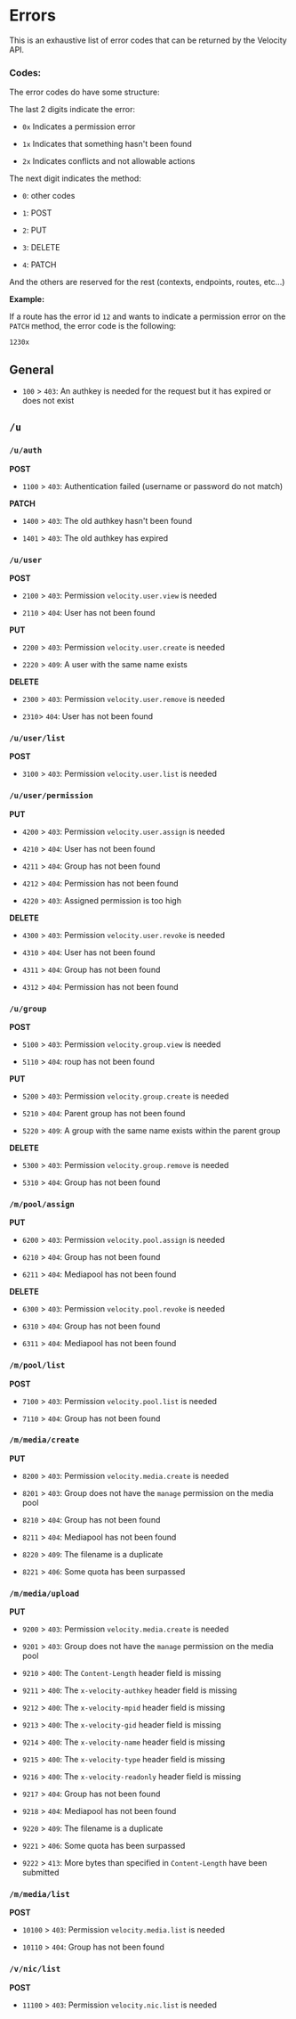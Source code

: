 # Errors

This is an exhaustive list of error codes that can be returned by the Velocity API.

### Codes:

The error codes do have some structure:

The last 2 digits indicate the error:

- `0x` Indicates a permission error

- `1x` Indicates that something hasn't been found

- `2x` Indicates conflicts and not allowable actions

The next digit indicates the method:

- `0`: other codes

- `1`: POST

- `2`: PUT

- `3`: DELETE

- `4`: PATCH

And the others are reserved for the rest (contexts, endpoints, routes, etc...)

**Example:**

If a route has the error id `12` and wants to indicate a permission error on the `PATCH` method, the error code is the following:

```
1230x
```

## General

- `100` > `403`: An authkey is needed for the request but it has expired or does not exist

## `/u`

### `/u/auth`

**POST**

- `1100` > `403`: Authentication failed (username or password do not match)

**PATCH**

- `1400` > `403`: The old authkey hasn't been found

- `1401` > `403`: The old authkey has expired

### `/u/user`

**POST**

- `2100` > `403`: Permission `velocity.user.view` is needed

- `2110` > `404`: User has not been found

**PUT**

- `2200` > `403`: Permission `velocity.user.create` is needed

- `2220` > `409`: A user with the same name exists

**DELETE**

- `2300` > `403`: Permission `velocity.user.remove` is needed

- `2310`> `404`: User has not been found

### `/u/user/list`

**POST**

- `3100` > `403`: Permission `velocity.user.list` is needed

### `/u/user/permission`

**PUT**

- `4200` > `403`: Permission `velocity.user.assign` is needed

- `4210` > `404`: User has not been found

- `4211` > `404`: Group has not been found

- `4212` > `404`: Permission has not been found

- `4220` > `403`: Assigned permission is too high

**DELETE**

- `4300` > `403`: Permission `velocity.user.revoke` is needed

- `4310` > `404`: User has not been found

- `4311` > `404`: Group has not been found

- `4312` > `404`: Permission has not been found

### `/u/group`

**POST**

- `5100` > `403`: Permission `velocity.group.view` is needed

- `5110` > `404`: roup has not been found

**PUT**

- `5200` > `403`: Permission `velocity.group.create` is needed

- `5210` > `404`: Parent group has not been found

- `5220` > `409`: A group with the same name exists within the parent group

**DELETE**

- `5300` > `403`: Permission `velocity.group.remove` is needed

- `5310` > `404`: Group has not been found

### `/m/pool/assign`

**PUT**

- `6200` > `403`: Permission `velocity.pool.assign` is needed

- `6210` > `404`: Group has not been found

- `6211` > `404`: Mediapool has not been found

**DELETE**

- `6300` > `403`: Permission `velocity.pool.revoke` is needed

- `6310` > `404`: Group has not been found

- `6311` > `404`: Mediapool has not been found

### `/m/pool/list`

**POST**

- `7100` > `403`: Permission `velocity.pool.list` is needed

- `7110` > `404`: Group has not been found

### `/m/media/create`

**PUT**

- `8200` > `403`: Permission `velocity.media.create` is needed

- `8201` > `403`: Group does not have the `manage` permission on the media pool

- `8210` > `404`: Group has not been found

- `8211` > `404`: Mediapool has not been found

- `8220` > `409`: The filename is a duplicate

- `8221` > `406`: Some quota has been surpassed

### `/m/media/upload`

**PUT**

- `9200` > `403`: Permission `velocity.media.create` is needed

- `9201` > `403`: Group does not have the `manage` permission on the media pool

- `9210` > `400`: The `Content-Length` header field is missing

- `9211` > `400`: The `x-velocity-authkey` header field is missing

- `9212` > `400`: The `x-velocity-mpid` header field is missing

- `9213` > `400`: The `x-velocity-gid` header field is missing

- `9214` > `400`: The `x-velocity-name` header field is missing

- `9215` > `400`: The `x-velocity-type` header field is missing

- `9216` > `400`: The `x-velocity-readonly` header field is missing

- `9217` > `404`: Group has not been found

- `9218` > `404`: Mediapool has not been found

- `9220` > `409`: The filename is a duplicate

- `9221` > `406`: Some quota has been surpassed

- `9222` > `413`: More bytes than specified in `Content-Length` have been submitted

### `/m/media/list`

**POST**

- `10100` > `403`: Permission `velocity.media.list` is needed

- `10110` > `404`: Group has not been found

### `/v/nic/list`

**POST**

- `11100` > `403`: Permission `velocity.nic.list` is needed
